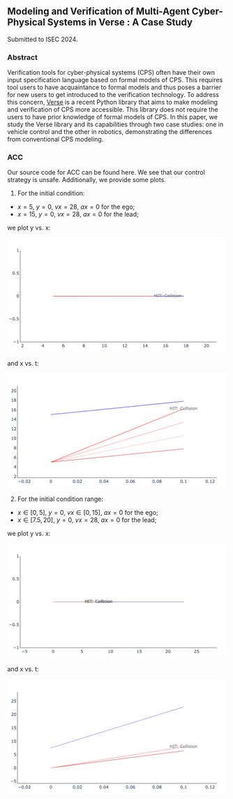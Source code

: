 ## Modeling and Verification of Multi-Agent Cyber-Physical Systems in Verse : A Case Study
Submitted to ISEC 2024.

### Abstract

Verification tools for cyber-physical systems (CPS) often have their own input specification language based on formal models of CPS. This requires tool users to have acquaintance to formal models and thus poses a barrier for new users to get introduced to the verification technology. To address this concern, [Verse](https://github.com/AutoVerse-ai/Verse-library) is a recent Python library that aims to make modeling and verification of CPS more accessible. This library does not require the users to have prior knowledge of formal models of CPS. In this paper, we study the Verse library and its capabilities through two case studies: one in vehicle control and the other in robotics, demonstrating the differences from conventional CPS modeling.

### ACC

Our source code for ACC can be found here. We see that our control strategy is unsafe. Additionally, we provide some plots.

1. For the initial condition:
* $x = 5$, $y = 0$, $vx = 28$, $ax = 0$ for the ego;
* $x = 15$, $y = 0$, $vx = 28$, $ax = 0$ for the lead;

we plot y vs. x:

![Plot 1](ACC/plot1.png)

and x vs. t:

![Plot 2](ACC/plot3.png)

2. For the initial condition range:
* $x \in [0,5]$, $y = 0$, $vx \in [0,15]$, $ax = 0$ for the ego;
* $x \in [7.5,20]$, $y = 0$, $vx = 28$, $ax = 0$ for the lead;

we plot y vs. x:

![Plot 1](ACC/plot4.png)

and x vs. t:

![Plot 2](ACC/plot2.png)
